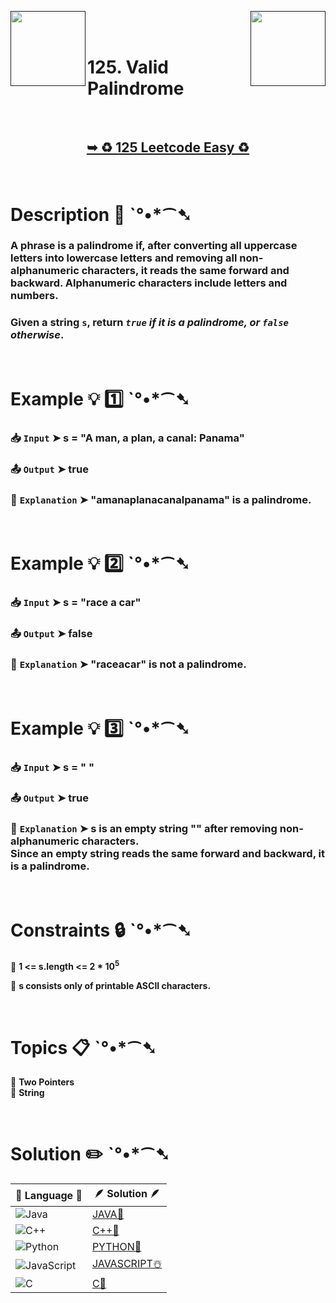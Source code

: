 
[<img align="left" src ="https://github.com/user-attachments/assets/c5e05cce-05ba-4f7d-8cea-67dc1112ab98" width = "120px" />]()
[<img align="right" src ="https://github.com/user-attachments/assets/6614aa7c-a424-4349-b963-2111d9e9aa0d" width = "120px" />]()

</br>
</br>

# 125. Valid Palindrome

</br>

<h2 align="center"> 

<a href="https://leetcode.com/problems/valid-palindrome/description/?envType=study-plan-v2&envId=top-interview-150"><strong>➥ ♻️ 125 Leetcode Easy ♻️ </strong></a>
</h2>

</br>

# Description 📜 ˋ°•*⁀➷

### A phrase is a palindrome if, after converting all uppercase letters into lowercase letters and removing all non-alphanumeric characters, it reads the same forward and backward. Alphanumeric characters include letters and numbers.

### Given a string `s`, return *`true` if it is a palindrome, or `false` otherwise*.

</br>

# Example 💡 1️⃣ ˋ°•*⁀➷

  ### 📥 `Input`  ➤  s = "A man, a plan, a canal: Panama"

  ### 📤 `Output`  ➤ true

  ### 🔦 `Explanation`  ➤  "amanaplanacanalpanama" is a palindrome.

</br>

# Example 💡 2️⃣ ˋ°•*⁀➷

  ### 📥 `Input` ➤ s = "race a car"

  ### 📤 `Output`  ➤ false

  ### 🔦 `Explanation` ➤ "raceacar" is not a palindrome.

</br>

# Example 💡 3️⃣ ˋ°•*⁀➷

  ### 📥 `Input` ➤  s = " "

  ### 📤 `Output`  ➤ true

  ### 🔦 `Explanation`  ➤ s is an empty string "" after removing non-alphanumeric characters.</br> Since an empty string reads the same forward and backward, it is a palindrome.

</br>

# Constraints 🔒 ˋ°•*⁀➷

🔹 **1 <= s.length <= 2 * 10<sup>5</sup>** </br>

🔹 **s consists only of printable ASCII characters.** </br>

</br>

# Topics 📋 ˋ°•*⁀➷

🔸 **Two Pointers**  </br>
🔸 **String**  </br>

</br>

# Solution ✏️ ˋ°•*⁀➷

| 📒 Language 📒  | 🪶 Solution 🪶 |
| ------------- | ------------- |
|  ![Java](https://img.shields.io/badge/java-%23ED8B00.svg?style=for-the-badge&logo=openjdk&logoColor=white)  | [JAVA🍁]() |
|  ![C++](https://img.shields.io/badge/c++-%2300599C.svg?style=for-the-badge&logo=c%2B%2B&logoColor=white)  | [C++🎲]()  |
|  ![Python](https://img.shields.io/badge/python-3670A0?style=for-the-badge&logo=python&logoColor=ffdd54)    | [PYTHON🍰]() |
| ![JavaScript](https://img.shields.io/badge/javascript-%23323330.svg?style=for-the-badge&logo=javascript&logoColor=%23F7DF1E)   | [JAVASCRIPT☃️]() |
|   ![C](https://img.shields.io/badge/c-%2300599C.svg?style=for-the-badge&logo=c&logoColor=white)   | [C💖]()  |
